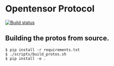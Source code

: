 # Opentensor Protocol 
[![Build status](https://circleci.com/gh/opentensor/opentensor-proto.svg?style=shield)](https://circleci.com/gh/opentensor/opentensor-proto)


## Building the protos from source.
```
$ pip install -r requirements.txt
$ ./scripts/build_protos.sh
$ pip install -e .
